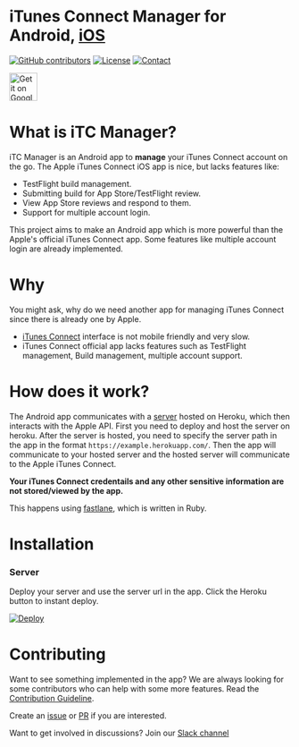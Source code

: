 # iTunes Connect Manager for Android, [iOS](https://github.com/RishabhTayal/ReviewMonitor)

[![GitHub contributors](https://img.shields.io/github/contributors/RishabhTayal/itc-android.svg)](https://GitHub.com/RishabhTayal/itc-android/graphs/contributors/)
[![License](https://img.shields.io/badge/license-MIT-999999.svg)](https://github.com/RishabhTayal/itc-android/blob/master/LICENSE)
[![Contact](https://img.shields.io/badge/contact-%40Rishabh_Tayal-3a8fc1.svg)](https://twitter.com/Rishabh_Tayal)

<a href='https://play.google.com/store/apps/details?id=com.rtayal.itunesconnect'><img alt='Get it on Google Play' src='https://play.google.com/intl/en_us/badges/images/generic/en_badge_web_generic.png' height="50px"/></a>

# What is iTC Manager?
iTC Manager is an Android app to **manage** your iTunes Connect account on the go. The Apple iTunes Connect iOS app is nice, but lacks features like:

- TestFlight build management.
- Submitting build for App Store/TestFlight review.
- View App Store reviews and respond to them.
- Support for multiple account login.

This project aims to make an Android app which is more powerful than the Apple's official iTunes Connect app. Some features like multiple account login are already implemented.

# Why
You might ask, why do we need another app for managing iTunes Connect since there is already one by Apple. 

- [iTunes Connect](http://itunesconnect.apple.com) interface is not mobile friendly and very slow.
- iTunes Connect official app lacks features such as TestFlight management, Build management, multiple account support.

# How does it work?
The Android app communicates with a [server](https://github.com/RishabhTayal/itc-api) hosted on Heroku, which then interacts with the Apple API. First you need to deploy and host the server on heroku. After the server is hosted, you need to specify the server path in the app in the format `https://example.herokuapp.com/`. Then the app will communicate to your hosted server and the hosted server will communicate to the Apple iTunes Connect.

**Your iTunes Connect credentails and any other sensitive information are not stored/viewed by the app.**

This happens using [fastlane](https://fastlane.tools), which is written in Ruby.

# Installation
### Server
Deploy your server and use the server url in the app. Click the Heroku button to instant deploy.

[![Deploy](https://www.herokucdn.com/deploy/button.svg)](https://heroku.com/deploy?template=https://github.com/RishabhTayal/itc-api)

# Contributing
Want to see something implemented in the app? We are always looking for some contributors who can help with some more features. Read the [Contribution Guideline](https://github.com/RishabhTayal/itc-android/blob/master/.github/CONTRIBUTING.md).

Create an [issue](https://github.com/RishabhTayal/itc-android/issues/new) or [PR](https://github.com/RishabhTayal/itc-android/compare) if you are interested. 

Want to get involved in discussions? Join our [Slack channel](https://itc-manager-slack-invite.herokuapp.com)

